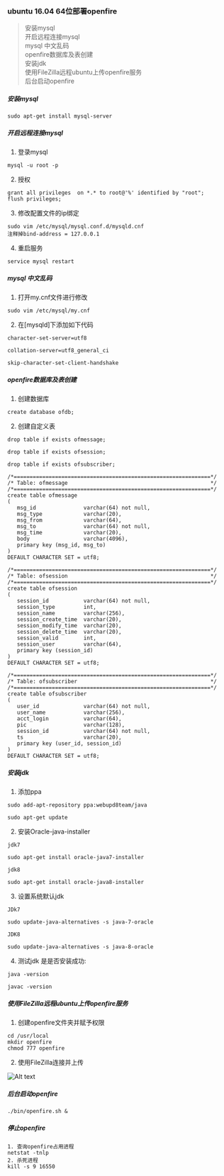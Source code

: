 ### ubuntu 16.04 64位部署openfire
> 安装mysql <br>
> 开启远程连接mysql <br>
> mysql 中文乱码 <br>
> openfire数据库及表创建 <br>
> 安装jdk <br>
> 使用FileZilla远程ubuntu上传openfire服务<br>
> 后台启动openfire<br>


##### 安装mysql
```
sudo apt-get install mysql-server

```
##### 开启远程连接mysql

1. 登录mysql
```
mysql -u root -p
```
2. 授权
```
grant all privileges  on *.* to root@'%' identified by "root";
flush privileges;
```

3. 修改配置文件的ip绑定
```
sudo vim /etc/mysql/mysql.conf.d/mysqld.cnf
注释掉bind-address = 127.0.0.1
```
4. 重启服务
```
service mysql restart
```

##### mysql 中文乱码

1. 打开my.cnf文件进行修改
```
sudo vim /etc/mysql/my.cnf
```
2. 在[mysqld]下添加如下代码
```
character-set-server=utf8

collation-server=utf8_general_ci

skip-character-set-client-handshake
```

##### openfire数据库及表创建
1. 创建数据库
```
create database ofdb;
```
2. 创建自定义表
```
drop table if exists ofmessage;

drop table if exists ofsession;

drop table if exists ofsubscriber;

/*==============================================================*/
/* Table: ofmessage                                             */
/*==============================================================*/
create table ofmessage
(
   msg_id               varchar(64) not null,
   msg_type             varchar(20),
   msg_from             varchar(64),
   msg_to               varchar(64) not null,
   msg_time             varchar(20),
   body                 varchar(4096),
   primary key (msg_id, msg_to)
)
DEFAULT CHARACTER SET = utf8;

/*==============================================================*/
/* Table: ofsession                                             */
/*==============================================================*/
create table ofsession
(
   session_id           varchar(64) not null,
   session_type         int,
   session_name         varchar(256),
   session_create_time  varchar(20),
   session_modify_time  varchar(20),
   session_delete_time  varchar(20),
   session_valid        int,
   session_user         varchar(64),
   primary key (session_id)
)
DEFAULT CHARACTER SET = utf8;

/*==============================================================*/
/* Table: ofsubscriber                                          */
/*==============================================================*/
create table ofsubscriber
(
   user_id              varchar(64) not null,
   user_name            varchar(256),
   acct_login           varchar(64),
   pic                  varchar(128),
   session_id           varchar(64) not null,
   ts                   varchar(20),
   primary key (user_id, session_id)
)
DEFAULT CHARACTER SET = utf8;

```

##### 安装jdk
1. 添加ppa
```
sudo add-apt-repository ppa:webupd8team/java

sudo apt-get update
```
2. 安装Oracle-java-installer
```
jdk7

sudo apt-get install oracle-java7-installer

jdk8

sudo apt-get install oracle-java8-installer

```
3. 设置系统默认jdk
```
JDk7

sudo update-java-alternatives -s java-7-oracle

JDK8

sudo update-java-alternatives -s java-8-oracle
```
4. 测试jdk 是是否安装成功:
```
java -version

javac -version
```

##### 使用FileZilla远程ubuntu上传openfire服务
1. 创建openfire文件夹并赋予权限
```
cd /usr/local
mkdir openfire
chmod 777 openfire
```
2. 使用FileZilla连接并上传

![Alt text][filezilla]

##### 后台启动openfire

```
./bin/openfire.sh &
```

##### 停止openfire

```
1. 查询openfire占用进程
netstat -tnlp
2. 杀死进程
kill -s 9 16550

```





[filezilla]:https://github.com/GepengCn/tonglian-openfire/blob/master/images/filezilla.png?raw=true
